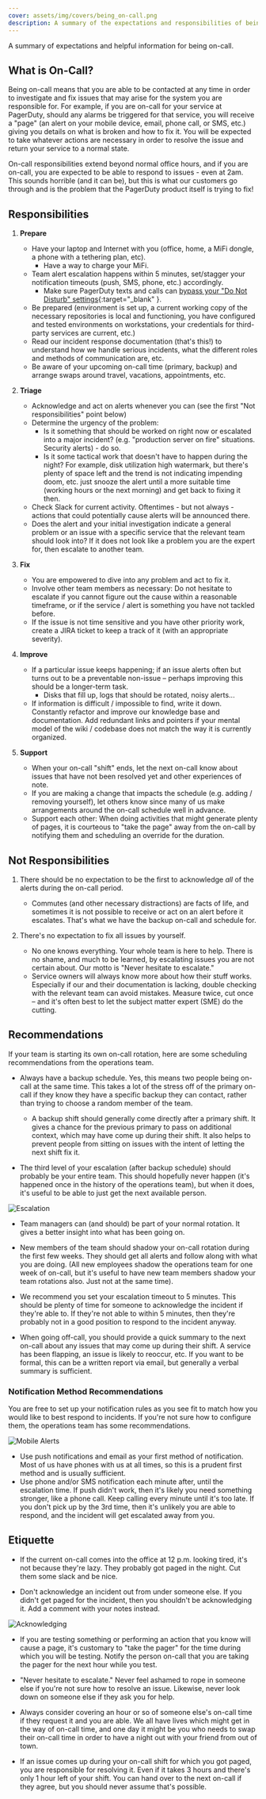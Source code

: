```yaml
---
cover: assets/img/covers/being_on-call.png
description: A summary of the expectations and responsibilities of being on-call at PagerDuty, along with some best practice and etiquette recommendations.
---
```

A summary of expectations and helpful information for being on-call.

## What is On-Call?
Being on-call means that you are able to be contacted at any time in order to investigate and fix issues that may arise for the system you are responsible for. For example, if you are on-call for your service at PagerDuty, should any alarms be triggered for that service, you will receive a "page" (an alert on your mobile device, email, phone call, or SMS, etc.) giving you details on what is broken and how to fix it. You will be expected to take whatever actions are necessary in order to resolve the issue and return your service to a normal state.

On-call responsibilities extend beyond normal office hours, and if you are on-call, you are expected to be able to respond to issues - even at 2am. This sounds horrible (and it can be), but this is what our customers go through and is the problem that the PagerDuty product itself is trying to fix!

## Responsibilities

1. **Prepare**
    * Have your laptop and Internet with you (office, home, a MiFi dongle, a phone with a tethering plan, etc).
        * Have a way to charge your MiFi.
    * Team alert escalation happens within 5 minutes, set/stagger your notification timeouts (push, SMS, phone, etc.) accordingly.
        * Make sure PagerDuty texts and calls can [bypass your "Do Not Disturb" settings](https://support.pagerduty.com/docs/notification-phone-numbers){:target="_blank" }.
    * Be prepared (environment is set up, a current working copy of the necessary repositories is local and functioning, you have configured and tested environments on workstations, your credentials for third-party services are current, etc.)
    * Read our incident response documentation (that's this!) to understand how we handle serious incidents, what the different roles and methods of communication are, etc.
    * Be aware of your upcoming on-call time (primary, backup) and arrange swaps around travel, vacations, appointments, etc.

1. **Triage**
    * Acknowledge and act on alerts whenever you can (see the first "Not responsibilities" point below)
    * Determine the urgency of the problem:
        * Is it something that should be worked on right now or escalated into a major incident? (e.g. "production server on fire" situations. Security alerts) - do so.
        * Is it some tactical work that doesn't have to happen during the night? For example, disk utilization high watermark, but there's plenty of space left and the trend is not indicating impending doom, etc. just snooze the alert until a more suitable time (working hours or the next morning) and get back to fixing it then.
    * Check Slack for current activity. Oftentimes - but not always -  actions that could potentially cause alerts will be announced there.
    * Does the alert and your initial investigation indicate a general problem or an issue with a specific service that the relevant team should look into? If it does not look like a problem you are the expert for, then escalate to another team.

1. **Fix**
    * You are empowered to dive into any problem and act to fix it.
    * Involve other team members as necessary: Do not hesitate to escalate if you cannot figure out the cause within a reasonable timeframe, or if the service / alert is something you have not tackled before.
    * If the issue is not time sensitive and you have other priority work, create a JIRA ticket to keep a track of it (with an appropriate severity).

1. **Improve**
    * If a particular issue keeps happening; if an issue alerts often but turns out to be a preventable non-issue – perhaps improving this should be a longer-term task.
        * Disks that fill up, logs that should be rotated, noisy alerts...
    * If information is difficult / impossible to find, write it down. Constantly refactor and improve our knowledge base and documentation. Add redundant links and pointers if your mental model of the wiki / codebase does not match the way it is currently organized.

1. **Support**
    * When your on-call "shift" ends, let the next on-call know about issues that have not been resolved yet and other experiences of note.
    * If you are making a change that impacts the schedule (e.g. adding / removing yourself), let others know since many of us make arrangements around the on-call schedule well in advance.
    * Support each other: When doing activities that might generate plenty of pages, it is courteous to "take the page" away from the on-call by notifying them and scheduling an override for the duration.

## Not Responsibilities

1. There should be no expectation to be the first to acknowledge _all_ of the alerts during the on-call period.
    * Commutes (and other necessary distractions) are facts of life, and sometimes it is not possible to receive or act on an alert before it escalates. That's what we have the backup on-call and schedule for.

1. There's no expectation to fix all issues by yourself.
    * No one knows everything. Your whole team is here to help. There is no shame, and much to be learned, by escalating issues you are not certain about. Our motto is "Never hesitate to escalate."
    * Service owners will always know more about how their stuff works. Especially if our and their documentation is lacking, double checking with the relevant team can avoid mistakes. Measure twice, cut once – and it's often best to let the subject matter expert (SME) do the cutting.

## Recommendations
If your team is starting its own on-call rotation, here are some scheduling recommendations from the operations team.

* Always have a backup schedule. Yes, this means two people being on-call at the same time. This takes a lot of the stress off of the primary on-call if they know they have a specific backup they can contact, rather than trying to choose a random member of the team.
    * A backup shift should generally come directly after a primary shift. It gives a chance for the previous primary to pass on additional context, which may have come up during their shift. It also helps to prevent people from sitting on issues with the intent of letting the next shift fix it.

* The third level of your escalation (after backup schedule) should probably be your entire team. This should hopefully never happen (it's happened once in the history of the operations team), but when it does, it's useful to be able to just get the next available person.

![Escalation](../assets/img/misc/escalation.png)

* Team managers can (and should) be part of your normal rotation. It gives a better insight into what has been going on.

* New members of the team should shadow your on-call rotation during the first few weeks. They should get all alerts and follow along with what you are doing. (All new employees shadow the operations team for one week of on-call, but it's useful to have new team members shadow your team rotations also. Just not at the same time).

* We recommend you set your escalation timeout to 5 minutes. This should be plenty of time for someone to acknowledge the incident if they're able to. If they're not able to within 5 minutes, then they're probably not in a good position to respond to the incident anyway.

* When going off-call, you should provide a quick summary to the next on-call about any issues that may come up during their shift. A service has been flapping, an issue is likely to reoccur, etc. If you want to be formal, this can be a written report via email, but generally a verbal summary is sufficient.

### Notification Method Recommendations
You are free to set up your notification rules as you see fit to match how you would like to best respond to incidents. If you're not sure how to configure them, the operations team has some recommendations.

![Mobile Alerts](../assets/img/misc/mobile_alerts.png)

* Use push notifications and email as your first method of notification. Most of us have phones with us at all times, so this is a prudent first method and is usually sufficient.
* Use phone and/or SMS notification each minute after, until the escalation time. If push didn't work, then it's likely you need something stronger, like a phone call. Keep calling every minute until it's too late. If you don't pick up by the 3rd time, then it's unlikely you are able to respond, and the incident will get escalated away from you.

## Etiquette

* If the current on-call comes into the office at 12 p.m. looking tired, it's not because they're lazy. They probably got paged in the night. Cut them some slack and be nice.

* Don't acknowledge an incident out from under someone else. If you didn't get paged for the incident, then you shouldn't be acknowledging it. Add a comment with your notes instead.

![Acknowledging](../assets/img/misc/ack.png)

* If you are testing something or performing an action that you know will cause a page, it's customary to "take the pager" for the time during which you will be testing. Notify the person on-call that you are taking the pager for the next hour while you test.

* "Never hesitate to escalate." Never feel ashamed to rope in someone else if you're not sure how to resolve an issue. Likewise, never look down on someone else if they ask you for help.

* Always consider covering an hour or so of someone else's on-call time if they request it and you are able. We all have lives which might get in the way of on-call time, and one day it might be you who needs to swap their on-call time in order to have a night out with your friend from out of town.

* If an issue comes up during your on-call shift for which you got paged, you are responsible for resolving it. Even if it takes 3 hours and there's only 1 hour left of your shift. You can hand over to the next on-call if they agree, but you should never assume that's possible.
